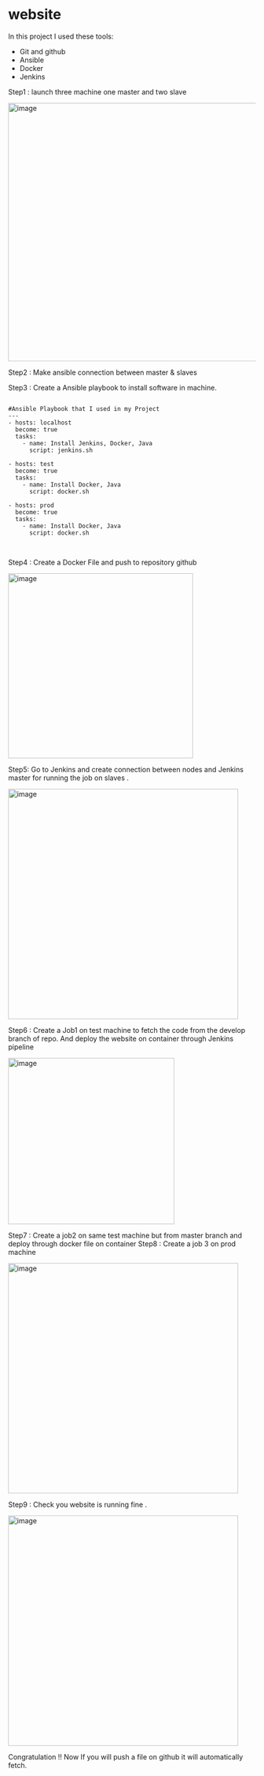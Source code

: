 # website

In this project I used these tools:

* Git and github
* Ansible
* Docker
* Jenkins

Step1 : launch three machine one master and two slave 

<img width="525" alt="image" src="https://github.com/hrbhardwaj/website/assets/131919525/2b0a2dec-d6d0-4336-84c6-a63d8723b01f">

Step2 : Make ansible connection between master & slaves

Step3 : Create a Ansible playbook to install software in machine. 
<pre>
<code>
#Ansible Playbook that I used in my Project 
---
- hosts: localhost
  become: true
  tasks:
    - name: Install Jenkins, Docker, Java
      script: jenkins.sh

- hosts: test
  become: true
  tasks:
    - name: Install Docker, Java
      script: docker.sh

- hosts: prod
  become: true
  tasks:
    - name: Install Docker, Java
      script: docker.sh

</code>
</pre>
Step4 : Create a Docker File and push to repository github

<img width="376" alt="image" src="https://github.com/hrbhardwaj/website/assets/131919525/99227931-5db9-43fc-bada-010aafbfee5d">

Step5: Go to Jenkins and create connection between nodes and Jenkins master for running the job on slaves .

<img width="468" alt="image" src="https://github.com/hrbhardwaj/website/assets/131919525/abab9dcf-7845-4628-aabe-8ec50bc0ce48">

Step6 : Create a Job1 on test machine to fetch the code from the develop branch of repo. And deploy the website on container through Jenkins pipeline 

<img width="338" alt="image" src="https://github.com/hrbhardwaj/website/assets/131919525/c628af0c-e8bc-4426-aa8f-54497f496883">

Step7 : Create a job2 on same test machine but from master branch and deploy through docker file on container 
Step8 : Create a job 3 on prod machine 

<img width="468" alt="image" src="https://github.com/hrbhardwaj/website/assets/131919525/9735859a-c1f2-4f8f-ab92-46930c498d55">

Step9 : Check you website is running fine .

<img width="468" alt="image" src="https://github.com/hrbhardwaj/website/assets/131919525/1defaeea-9157-404a-83f3-99fe0f6db3b6">


Congratulation !! Now If you will push a file on github it will automatically fetch.











